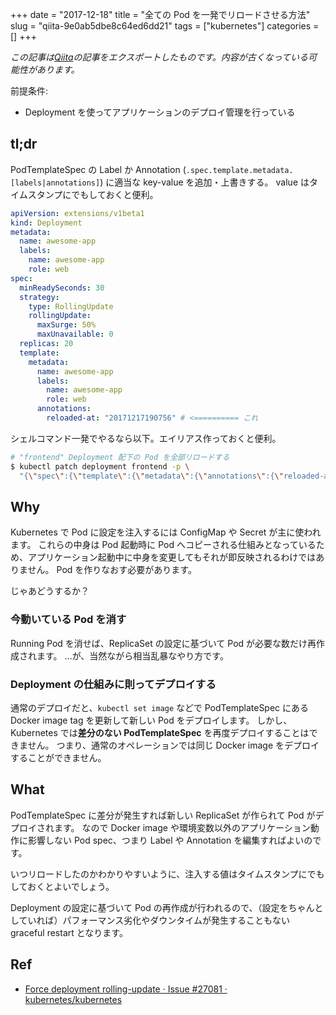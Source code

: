 +++ 
date = "2017-12-18"
title = "全ての Pod を一発でリロードさせる方法"
slug = "qiita-9e0ab5dbe8c64ed6dd21" 
tags = ["kubernetes"]
categories = []
+++

*この記事は[Qiita](https://qiita.com/dtan4/items/9e0ab5dbe8c64ed6dd21)の記事をエクスポートしたものです。内容が古くなっている可能性があります。*

前提条件:

- Deployment を使ってアプリケーションのデプロイ管理を行っている

## tl;dr

PodTemplateSpec の Label か Annotation (`.spec.template.metadata.[labels|annotations]`) に適当な key-value を追加・上書きする。
value はタイムスタンプにでもしておくと便利。

```yaml
apiVersion: extensions/v1beta1
kind: Deployment
metadata:
  name: awesome-app
  labels:
    name: awesome-app
    role: web
spec:
  minReadySeconds: 30
  strategy:
    type: RollingUpdate
    rollingUpdate:
      maxSurge: 50%
      maxUnavailable: 0
  replicas: 20
  template:
    metadata:
      name: awesome-app
      labels:
        name: awesome-app
        role: web
      annotations:
        reloaded-at: "20171217190756" # <========== これ
```

シェルコマンド一発でやるなら以下。エイリアス作っておくと便利。

```bash
# "frontend" Deployment 配下の Pod を全部リロードする
$ kubectl patch deployment frontend -p \
  "{\"spec\":{\"template\":{\"metadata\":{\"annotations\":{\"reloaded-at\":\"`date +'%Y%m%d%H%M%S'`\"}}}}}"
```

## Why

Kubernetes で Pod に設定を注入するには ConfigMap や Secret が主に使われます。
これらの中身は Pod 起動時に Pod へコピーされる仕組みとなっているため、アプリケーション起動中に中身を変更してもそれが即反映されるわけではありません。
Pod を作りなおす必要があります。

じゃあどうするか？

### 今動いている Pod を消す

Running Pod を消せば、ReplicaSet の設定に基づいて Pod が必要な数だけ再作成されます。
…が、当然ながら相当乱暴なやり方です。

### Deployment の仕組みに則ってデプロイする

通常のデプロイだと、`kubectl set image` などで PodTemplateSpec にある Docker image tag を更新して新しい Pod をデプロイします。
しかし、Kubernetes では**差分のない PodTemplateSpec** を再度デプロイすることはできません。
つまり、通常のオペレーションでは同じ Docker image をデプロイすることができません。

## What

PodTemplateSpec に差分が発生すれば新しい ReplicaSet が作られて Pod がデプロイされます。
なので Docker image や環境変数以外のアプリケーション動作に影響しない Pod spec、つまり Label や Annotation を編集すればよいのです。

いつリロードしたのかわかりやすいように、注入する値はタイムスタンプにでもしておくとよいでしょう。

Deployment の設定に基づいて Pod の再作成が行われるので、（設定をちゃんとしていれば）パフォーマンス劣化やダウンタイムが発生することもない graceful restart となります。

## Ref

- [Force deployment rolling-update · Issue #27081 · kubernetes/kubernetes](https://github.com/kubernetes/kubernetes/issues/27081#issuecomment-229252547)
